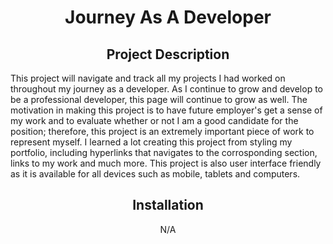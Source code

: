 <h1 align="center"> Journey As A Developer </h1>

<h2 align="center"> Project Description </h2>
<p> This project will navigate and track all my projects I had worked on throughout my journey as a developer. As I continue to grow and develop to be a professional developer, this page will continue to grow as well. The motivation in making this project is to have future employer's get a sense of my work and to evaluate whether or not I am a good candidate for the position; therefore, this project is an extremely important piece of work to represent myself. I learned a lot creating this project from styling my portfolio, including hyperlinks that navigates to the corrosponding section, links to my work and much more. This project is also user interface friendly as it is available for all devices such as mobile, tablets and computers.
  
<h2 align="center"> Installation </h3>
<p align="center"> N/A </p>

